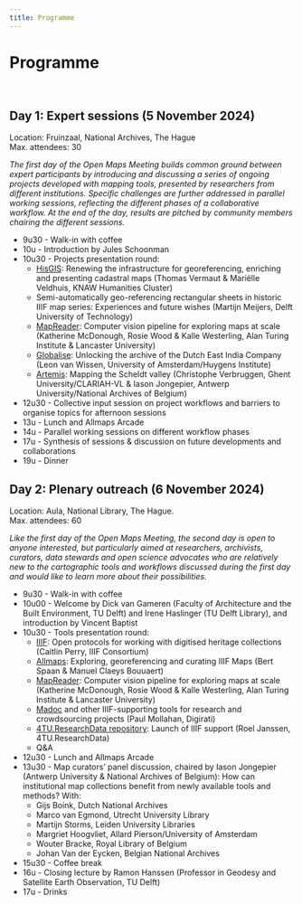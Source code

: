 ```yaml
---
title: Programme
---
```


# Programme

<br>

## Day 1: Expert sessions (5 November 2024)

Location: Fruinzaal, National Archives, The Hague<br>
Max. attendees: 30

_The first day of the Open Maps Meeting builds common ground between expert participants by introducing and discussing a series of ongoing projects developed with mapping tools, presented by researchers from different institutions. Specific challenges are further addressed in parallel working sessions, reflecting the different phases of a collaborative workflow. At the end of the day, results are pitched by community members chairing the different sessions._

- 9u30 - Walk-in with coffee
- 10u - Introduction by Jules Schoonman
- 10u30 - Projects presentation round:
  - [HisGIS](https://hisgis.nl/): Renewing the infrastructure for georeferencing, enriching and presenting cadastral maps (Thomas Vermaut & Mariëlle Veldhuis, KNAW Humanities Cluster)
  - Semi-automatically geo-referencing rectangular sheets in historic IIIF map series: Experiences and future wishes (Martijn Meijers, Delft University of Technology)
  - [MapReader](https://github.com/maps-as-data/MapReader): Computer vision pipeline for exploring maps at scale (Katherine McDonough, Rosie Wood & Kalle Westerling, Alan Turing Institute & Lancaster University)
  - [Globalise](https://globalise.huygens.knaw.nl/): Unlocking the archive of the Dutch East India Company (Leon van Wissen, University of Amsterdam/Huygens Institute)
  - [Artemis](https://www.ghentcdh.ugent.be/projects/artemis-advanced-research-tools-environmental-studies-historical-maps-scheldt-valley): Mapping the Scheldt valley (Christophe Verbruggen, Ghent University/CLARIAH-VL & Iason Jongepier, Antwerp University/National Archives of Belgium)
- 12u30 - Collective input session on project workflows and barriers to organise topics for afternoon sessions
- 13u - Lunch and Allmaps Arcade
- 14u - Parallel working sessions on different workflow phases
- 17u - Synthesis of sessions & discussion on future developments and collaborations
- 19u - Dinner

## Day 2: Plenary outreach (6 November 2024)

Location: Aula, National Library, The Hague.<br>
Max. attendees: 60

_Like the first day of the Open Maps Meeting, the second day is open to anyone interested, but particularly aimed at researchers, archivists, curators, data stewards and open science advocates who are relatively new to the cartographic tools and workflows discussed during the first day and would like to learn more about their possibilities._

- 9u30 - Walk-in with coffee
- 10u00 - Welcome by Dick van Gameren (Faculty of Architecture and the Built Environment, TU Delft) and Irene Haslinger (TU Delft Library), and introduction by Vincent Baptist
- 10u30 - Tools presentation round:
  - [IIIF](https://iiif.io/): Open protocols for working with digitised heritage collections (Caitlin Perry, IIIF Consortium)
  - [Allmaps](https://allmaps.org/): Exploring, georeferencing and curating IIIF Maps (Bert Spaan & Manuel Claeys Bouuaert)
  - [MapReader](https://github.com/maps-as-data/MapReader): Computer vision pipeline for exploring maps at scale (Katherine McDonough, Rosie Wood & Kalle Westerling, Alan Turing Institute & Lancaster University)
  - [Madoc](https://madoc.digirati.com/) and other IIIF-supporting tools for research and crowdsourcing projects (Paul Mollahan, Digirati)
  - [4TU.ResearchData repository](https://data.4tu.nl/): Launch of IIIF support (Roel Janssen, 4TU.ResearchData)
  - Q&A
- 12u30 - Lunch and Allmaps Arcade
- 13u30 - Map curators’ panel discussion, chaired by Iason Jongepier (Antwerp University & National Archives of Belgium): How can institutional map collections benefit from newly available tools and methods? With:
  - Gijs Boink, Dutch National Archives
  - Marco van Egmond, Utrecht University Library
  - Martijn Storms, Leiden University Libraries
  - Margriet Hoogvliet, Allard Pierson/University of Amsterdam
  - Wouter Bracke, Royal Library of Belgium
  - Johan Van der Eycken, Belgian National Archives
- 15u30 - Coffee break
- 16u - Closing lecture by Ramon Hanssen (Professor in Geodesy and Satellite Earth Observation, TU Delft)
- 17u - Drinks
